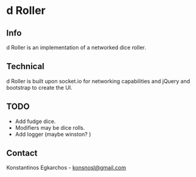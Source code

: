 # d Roller #

## Info ##
d Roller is an implementation of a networked dice roller.

## Technical ##
d Roller is built upon socket.io for networking capabilities and jQuery and bootstrap to create the UI.

## TODO ##
* Add fudge dice.
* Modifiers may be dice rolls.
* Add logger (maybe winston? )

## Contact ##
Konstantinos Egkarchos - konsnosl@gmail.com